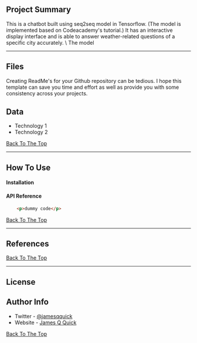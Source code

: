 ## Project Summary
This is a chatbot built using seq2seq model in Tensorflow. (The model is implemented based on Codeacademy's tutorial.) It has an interactive display interface and is able to answer weather-related questions of a specific city accurately. \\
The model 

---

## Files
Creating ReadMe's for your Github repository can be tedious.  I hope this template can save you time and effort as well as provide you with some consistency across your projects.

## Data

- Technology 1
- Technology 2

[Back To The Top](#read-me-template)

---

## How To Use

#### Installation



#### API Reference

```html
    <p>dummy code</p>
```
[Back To The Top](#read-me-template)

---

## References
[Back To The Top](#read-me-template)

---

## License



## Author Info

- Twitter - [@jamesqquick](https://twitter.com/jamesqquick)
- Website - [James Q Quick](https://jamesqquick.com)

[Back To The Top](#read-me-template)
